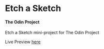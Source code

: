 # Etch a Sketch
#### The Odin Project
Etch a Sketch mini-project for The Odin Project

Live Preview [here](https://raw.githack.com/MariaAyman/Etch-a-Sketch/master/index.html)
